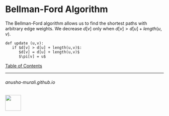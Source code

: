 
# Bellman-Ford Algorithm

The Bellman-Ford algorithm allows us to find the shortest paths with arbitrary edge weights. We decrease $d[v]$ only when $d[v] > d[u] + length(u,v)$.
```
def update (u,v):
   if $d[v] > d[u] + length(u,v)$:
      $d[v] = d[u] + length(u,v)$
      $\pi[v] = u$
```


[Table of Contents](./index.md)

* * *
###### anusha-murali.github.io

<img src="https://github.com/anusha-murali/anusha-murali.github.io/assets/111596338/639243aa-2857-4595-a65a-7852762bb002" width="50" height="50"/>
